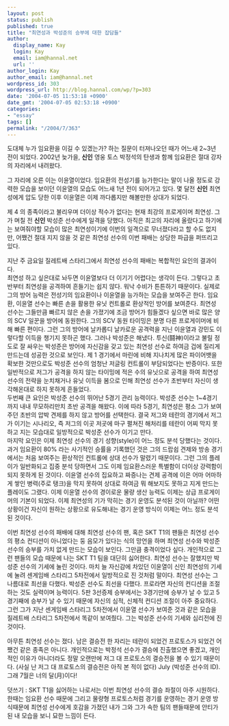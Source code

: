 ```yaml
---
layout: post
status: publish
published: true
title: "최연성과 박성준의 승부에 대한 잡담들"
author:
  display_name: Kay
  login: Kay
  email: iam@hannal.net
  url: ''
author_login: Kay
author_email: iam@hannal.net
wordpress_id: 303
wordpress_url: http://blog.hannal.com/wp/?p=303
date: '2004-07-05 11:53:18 +0900'
date_gmt: '2004-07-05 02:53:18 +0900'
categories:
- "essay"
tags: []
permalink: "/2004/7/363"
---
```

<p>도대체 누가 임요환을 이길 수 있겠는가? 하는 질문이 터져나오던 때가 어느새 2~3년 전이 되었다. 2002년 늦가을, <b>신인</b> 영웅 토스 박정석의 탄생과 함께 임요환은 절대 강자의 자리에서 내려왔다.</p>
<p>그 자리에 오른 이는 이윤열이었다. 임요환의 전성기를 능가한다는 말이 나올 정도로 강력한 모습을 보이던 이윤열의 모습도 어느새 1년 전이 되어가고 있다. 몇 달전 <b>신인</b> 최연성에게 압도 당한 이후 이윤열은 이제 까다롭지만 해볼만한 상대가 되었다.</p>
<p>제 4 의 종족이라고 불리우며 더이상 적수가 없다는 현재 최강의 프로게이머 최연성. 그가 며칠 전 <b>신인</b> 박성준 선수에게 일격을 당했다. 아직은 최고의 자리에 올랐다고 하기에는 보여줘야할 모습이 많은 최연성이기에 이번의 일격으로 무너졌다라고 할 수도 없지만, 어쨌건 절대 지지 않을 것 같은 최연성 선수의 이번 패배는 상당한 파급을 퍼뜨리고 있다.</p>
<p>지난 주 금요일 질레트배 스타리그에서 최연성 선수의 패배는 복합적인 요인의 결과이다.<br />
최연성 하고 싶은대로 놔두면 이윤열보다 더 이기기 어렵다는 생각이 든다. 그렇다고 초반부터 최연성을 공격하여 흔들기는 쉽지 않다. 워낙 수비가 튼튼하기 때문이다. 실제로 그의 방어 능력은 전성기의 임요환이나 이윤열을 능가하는 모습을 보여주곤 한다. 임요환, 이윤열 선수는 빠른 손을 활용한 유닛 컨트롤로 환상적인 방어를 보여준다. 최연성 선수는 그들만큼 빠르지 않은 손을 가졌기에 조금 방어가 힘들겠다 싶으면 바로 많은 양의 SCV 일꾼을 방어에 동원한다. 그의 SCV 동원 타이밍은 분명 다른 프로게이머에 비해 빠른 편이다. 그런 그의 방어에 날카롭디 날카로운 공격력을 지닌 이윤열과 강민도 이렇다할 이득을 챙기지 못하곤 했다. 그러나 박성준은 해냈다. 투신(鬪神)이라고 불릴 정도로 잘 싸우는 박성준은 방어에 자신감을 갖고 있는 최연성 선수로 하여금 겁에 질리게 만드는데 성공한 것으로 보인다. 제 1 경기에서 마린에 비해 지나치게 많은 파이어뱃을 확보한 것만으로도 박성준 선수의 엄청난 저글링 컨트롤이 부담되었다는 반증이다. 또한 일반적으로 저그가 공격을 하지 않는 타이밍에 적은 수의 유닛으로 공격을 하여 최연성 선수의 전략을 눈치채거나 유닛 이득을 봄으로 인해 최연성 선수가 초반부터 자신이 생각해온대로 하지 못하게 흔들었다.<br />
두번째 큰 요인은 박성준 선수의 뛰어난 5경기 관리 능력이다. 박성준 선수는 1~4경기까지 내내 무모하리만치 초반 공격을 해왔다. 이에 따라 5경기, 최연성은 평소 그가 보여주던 초반의 압박 견제를 하지 않고 방어를 선택한다. 결국 저그와 테란의 경기에서 저그가 이기는 시나리오, 즉 저그의 이곳 저곳에 마구 펼쳐진 해처리를 테란이 어찌 막지 못하고 지는 모습대로 일방적으로 박성준 선수가 이기고 만다.<br />
마지막 요인은 이제 최연성 선수의 경기 성향(style)이 어느 정도 분석 당했다는 것이다. 과거 임요환이 80% 라는 사기적인 승률을 기록했던 것은 그의 드랍쉽 견제와 방송 경기에서는 처음 보여주는 환상적인 컨트롤에 상대 선수가 말렸기 때문이다. 그런 그의 플레이가 일반화되고 집중 분석 당하면서 그도 이제 임요환스러운 특별함이 더이상 강력함이 되지 못하게 된 것이다. 이윤열 선수의 집요하고 짜증나는 견제 공격에 이은 어마 어마하게 쌓인 병력(주로 탱크)을 막지 못하여 상대로 하여금 뭐 해보지도 못하고 지게 만드는 플레이도 그랬다. 이제 이윤열 선수의 경이로운 물량 생산 능력도 이제는 상급 프로게이머의 기본이 되었다. 이제 최연성의 기가 막히는 경기 운영도 분석된 것이 아닐까? 어떤 상황이건 자신이 원하는 상황으로 유도해내는 경기 운영 방식이 이제는 어느 정도 분석된 것이다.</p>
<p>이번 최연성 선수의 패배에 대해 최연성 선수의 팬, 혹은 SKT T1의 팬들은 최연성 선수의 평소 컨디션이 아니었다는 둥 음모가 있다는 식의 망언을 하며 최연성 선수와 박성준 선수의 승부를 가치 없게 만드는 모습이 보인다. 그만큼 충격이었다 싶다. 개인적으로 그런 팬들의 모습 때문에 나는 SKT T1 팀을 대단히 싫어한다. 최연성 선수는 잘했지만 박성준 선수의 기세에 눌린 것이다. 마치 늘 자신감에 차있던 이윤열이 신인 최연성의 기세에 눌려 센게임배 스타리그 5차전에서 일방적으로 진 것처럼 말이다. 최연성 선수는 그 나름대로 최선을 다했다. 박성준 선수도 최선을 다했다. 프로라면 자신의 컨디션을 조절하는 것도 실력이며 능력이다. 5판 3선증제 승부에서는 3경기만에 승부가 날 수 있고 5경기째에 승부가 날 수 있기 때문에 자신의 심적, 신체적 컨디션 조절이 아주 중요하다. 그런 그가 지난 센게임배 스타리그 5차전에서 이윤열 선수가 보여준 것과 같은 모습을 질레트배 스타리그 5차전에서 똑같이 보여줬다. 그는 박성준 선수의 기세와 심리전에 진 것이다.</p>
<p>아무튼 최연성 선수는 졌다. 남은 결승전 한 자리는 테란이 되었건 프로토스가 되었건 어쨌건 같은 종족은 아니다. 개인적으로는 박정석 선수가 결승에 진출했으면 좋겠고, 개인적인 이유가 아니더라도 정말 오랜만에 저그 대 프로토스의 결승전을 볼 수 있기 때문이다. (사실 난 저그 대 프로토스의 결승전은 아직 본 적이 없다) July (박성준 선수의 ID). 그래 7월은 너의 달(月)이다!</p>
<p>덧쓰기 : SKT T1을 싫어하는 나로서는 이번 최연성 선수의 결승 좌절이 아주 시원하다. 한때는 임요환 선수 때문에 그리고 물량형 프로토스처럼 경기를 운영하는 경기 운영 방식때문에 최연성 선수에게 호감을 가졌던 내가 그와 그가 속한 팀의 팬들때문에 안티가 된 내 모습을 보니 묘한 느낌이 든다.</p>
